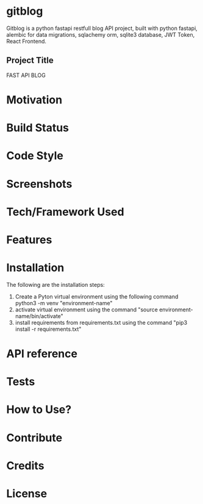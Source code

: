 # gitblog
Gitblog is a python fastapi restfull blog API project, built with python fastapi, alembic for data migrations, sqlachemy orm, sqlite3 database, JWT Token, React Frontend.

## Project Title
FAST API BLOG

# Motivation

# Build Status

# Code Style

# Screenshots

# Tech/Framework Used

# Features

# Installation
The following are the installation steps:
1. Create a Pyton virtual environment using the following command python3 -m venv "environment-name"
2. activate virtual environment using the command "source environment-name/bin/activate" 
3. install requirements from requirements.txt using the command "pip3 install -r requirements.txt"

# API reference

# Tests

# How to Use?

# Contribute

# Credits

# License

